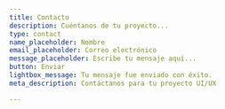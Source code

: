 ```yaml
---
title: Contacto
description: Cuéntanos de tu proyecto...
type: contact
name_placeholder: Nombre
email_placeholder: Correo electrónico
message_placeholder: Escribe tu mensaje aquí...
button: Enviar
lightbox_message: Tu mensaje fue enviado con éxito.
meta_description: Contáctanos para tu proyecto UI/UX

---
```

